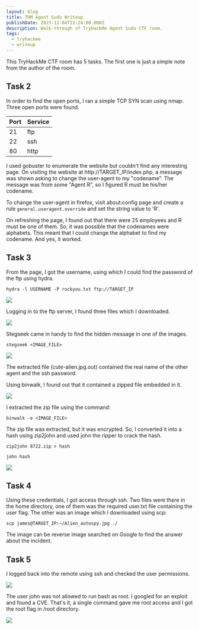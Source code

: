 ```yaml
---
layout: blog
title: THM Agent Sudo Writeup
publishDate: 2023-12-04T11:24:00.000Z
description: Walk-through of TryHackMe Agent Sudo CTF room.
tags:
  - tryhackme
  - writeup
---
```

This TryHackMe CTF room has 5 tasks. The first one is just a simple note from the author of the room.

## Task 2

In order to find the open ports, I ran a simple TCP SYN scan using nmap. Three open ports were found.

| Port | Service |
| ---- | ------- |
| 21   | ftp     |
| 22   | ssh     |
| 80   | http    |

I used gobuster to enumerate the website but couldn't find any interesting page. On visiting the website at http://TARGET_IP/index.php, a message was shown asking to change the user-agent to my "codename". The message was from some "Agent R", so I figured R must be his/her codename. 

To change the user-agent in firefox, visit about:config page and create a rule `general.useragent.override` and set the string value to 'R'.

On refreshing the page, I found out that there were 25 employees and R must be one of them. So, it was possible that the codenames were alphabets. This meant that I could change the alphabet to find my codename. And yes, it worked.

## Task 3

From the page, I got the username, using which I could find the password of the ftp using hydra.

```
hydra -l USERNAME -P rockyou.txt ftp://TARGET_IP
```

![](/images/uploads/pasted-image-20231204012723.png)

Logging in to the ftp server, I found three files which I downloaded.

![](/images/uploads/pasted-image-20231204014531.png)

Stegseek came in handy to find the hidden message in one of the images.

```
stegseek <IMAGE_FILE>
```

![](/images/uploads/pasted-image-20231204015700.png)

The extracted file (cute-alien.jpg.out) contained the real name of the other agent and the ssh password.

Using binwalk, I found out that it contained a zipped file embedded in it.

![](/images/uploads/pasted-image-20231204015938.png)

I extracted the zip file using the command:

```
binwalk -e <IMAGE_FILE>
```

The zip file was extracted, but it was encrypted. So, I converted it into a hash using zip2john and used john the ripper to crack the hash.

```
zip2john 8722.zip > hash

john hash
```

![](/images/uploads/pasted-image-20231204021337.png)

## Task 4

Using these credentials, I got access through ssh. Two files were there in the home directory, one of them was the required user.txt file containing the user flag. The other was an image which I downloaded using scp:

```
scp james@TARGET_IP:~/Alien_autospy.jpg ./
```

The image can be reverse image searched on Google to find the answer about the incident.

## Task 5

I logged back into the remote using ssh and checked the user permissions.

![](/images/uploads/pasted-image-20231204023958.png)

The user john was not allowed to run bash as root. I googled for an exploit and found a CVE. That's it, a single command gave me root access and I got the root flag in /root directory.

![](/images/uploads/pasted-image-20231204024153.png)
